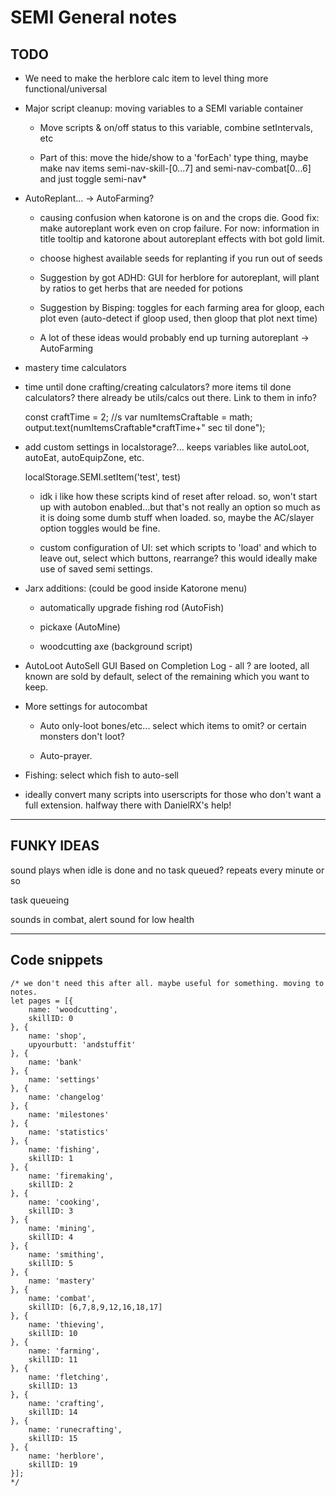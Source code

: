 # SEMI General notes

## TODO

* We need to make the herblore calc item to level thing more functional/universal

* Major script cleanup: moving variables to a SEMI variable container

    * Move scripts & on/off status to this variable, combine setIntervals, etc

    * Part of this: move the hide/show to a 'forEach' type thing, maybe make nav items semi-nav-skill-[0...7] and semi-nav-combat[0...6] and just toggle semi-nav*

* AutoReplant... -> AutoFarming?

    * causing confusion when katorone is on and the crops die. Good fix: make autoreplant work even on crop failure. For now: information in title tooltip and katorone about autoreplant effects with bot gold limit.

    * choose highest available seeds for replanting if you run out of seeds

    * Suggestion by got ADHD: GUI for herblore for autoreplant, will plant by ratios to get herbs that are needed for potions

    * Suggestion by Bisping: toggles for each farming area for gloop, each plot even (auto-detect if gloop used, then gloop that plot next time)

    * A lot of these ideas would probably end up turning autoreplant -> AutoFarming

* mastery time calculators

* time until done crafting/creating calculators? more items til done calculators? there already be utils/calcs out there. Link to them in info?

    const craftTime = 2; //s
    var numItemsCraftable = math;
    output.text(numItemsCraftable*craftTime+" sec til done");

* add custom settings in localstorage?... keeps variables like autoLoot, autoEat, autoEquipZone, etc.

    localStorage.SEMI.setItem('test', test)

    * idk i like how these scripts kind of reset after reload. so, won't start up with autobon enabled...but that's not really an option so much as it is doing some dumb stuff when loaded. so, maybe the AC/slayer option toggles would be fine.

    * custom configuration of UI: set which scripts to 'load' and which to leave out, select which buttons, rearrange? this would ideally make use of saved semi settings.

* Jarx additions: (could be good inside Katorone menu)

    * automatically upgrade fishing rod (AutoFish)

    * pickaxe (AutoMine)

    * woodcutting axe (background script)

* AutoLoot AutoSell GUI Based on Completion Log - all ? are looted, all known are sold by default, select of the remaining which you want to keep.

* More settings for autocombat

    * Auto only-loot bones/etc... select which items to omit? or certain monsters don't loot?

    * Auto-prayer.

* Fishing: select which fish to auto-sell

* ideally convert many scripts into userscripts for those who don't want a full extension. halfway there with DanielRX's help!

-----

## FUNKY IDEAS

sound plays when idle is done and no task queued? repeats every minute or so

task queueing

sounds in combat, alert sound for low health

-----

## Code snippets

    /* we don't need this after all. maybe useful for something. moving to notes.
    let pages = [{
        name: 'woodcutting',
        skillID: 0
    }, {
        name: 'shop',
        upyourbutt: 'andstuffit'
    }, {
        name: 'bank'
    }, {
        name: 'settings'
    }, {
        name: 'changelog'
    }, {
        name: 'milestones'
    }, {
        name: 'statistics'
    }, {
        name: 'fishing',
        skillID: 1
    }, {
        name: 'firemaking',
        skillID: 2
    }, {
        name: 'cooking',
        skillID: 3
    }, {
        name: 'mining',
        skillID: 4
    }, {
        name: 'smithing',
        skillID: 5
    }, {
        name: 'mastery'
    }, {
        name: 'combat',
        skillID: [6,7,8,9,12,16,18,17]
    }, {
        name: 'thieving',
        skillID: 10
    }, {
        name: 'farming',
        skillID: 11
    }, {
        name: 'fletching',
        skillID: 13
    }, {
        name: 'crafting',
        skillID: 14
    }, {
        name: 'runecrafting',
        skillID: 15
    }, {
        name: 'herblore',
        skillID: 19
    }];
    */
